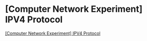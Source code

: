 # [Computer Network Experiment] IPV4 Protocol
[[Computer Network Experiment] IPV4 Protocol](https://aiwithcloud.com/2022/09/16/computer_network_experiment_ipv4_protocol/)